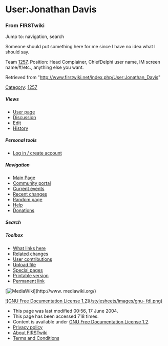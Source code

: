 # User:Jonathan Davis

### From FIRSTwiki

Jump to: navigation, search

Someone should put something here for me since I have no idea what I should
say.

Team [1257](/index.php/1257 "1257" ), Position: Head Complainer, ChiefDelphi
user name, IM screen name/#/etc., anything else you want.

Retrieved from "<http://www.firstwiki.net/index.php/User:Jonathan_Davis>"

[Category](/index.php?title=Special:Categories&article=User%3AJonathan_Davis
"Special:Categories" ): [1257](/index.php/Category:1257 "Category:1257" )

##### Views

  * [User page](/index.php/User:Jonathan_Davis)
  * [Discussion](/index.php?title=User_talk:Jonathan_Davis&action=edit)
  * [Edit](/index.php?title=User:Jonathan_Davis&action=edit)
  * [History](/index.php?title=User:Jonathan_Davis&action=history)

##### Personal tools

  * [Log in / create account](/index.php?title=Special:Userlogin&returnto=User:Jonathan_Davis)

[](/index.php/Main_Page "Main Page" )

##### Navigation

  * [Main Page](/index.php/Main_Page)
  * [Community portal](/index.php/FIRSTwiki:Community_portal)
  * [Current events](/index.php/Current_events)
  * [Recent changes](/index.php/Special:Recentchanges)
  * [Random page](/index.php/Special:Random)
  * [Help](/index.php/Help:Contents)
  * [Donations](/index.php/FIRSTwiki:Site_support)

##### Search



##### Toolbox

  * [What links here](/index.php/Special:Whatlinkshere/User:Jonathan_Davis)
  * [Related changes](/index.php/Special:Recentchangeslinked/User:Jonathan_Davis)
  * [User contributions](/index.php/Special:Contributions/Jonathan_Davis)
  * [Upload file](/index.php/Special:Upload)
  * [Special pages](/index.php/Special:Specialpages)
  * [Printable version](/index.php?title=User:Jonathan_Davis&printable=yes)
  * [Permanent link](/index.php?title=User:Jonathan_Davis&oldid=39133)

[![MediaWiki](/skins/common/images/poweredby_mediawiki_88x31.png)](http://www.
mediawiki.org/)

[![GNU Free Documentation License 1.2](/stylesheets/images/gnu-
fdl.png)](http://www.gnu.org/copyleft/fdl.html)

  * This page was last modified 00:56, 17 June 2004.
  * This page has been accessed 718 times.
  * Content is available under [GNU Free Documentation License 1.2](http://www.gnu.org/copyleft/fdl.html "http://www.gnu.org/copyleft/fdl.html" ).
  * [Privacy policy](/index.php/FIRSTwiki:Privacy_policy "FIRSTwiki:Privacy policy" )
  * [About FIRSTwiki](/index.php/FIRSTwiki:About "FIRSTwiki:About" )
  * [Terms and Conditions](/index.php/FIRSTwiki:Terms_and_conditions "FIRSTwiki:Terms and conditions" )

